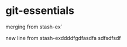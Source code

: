 # git-essentials

merging from stash-ex`

new line from stash-exddddfgdfasdfa                  sdfsdfsdf
